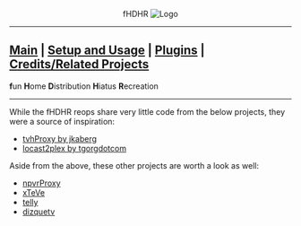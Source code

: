 <p align="center">fHDHR    <img src="images/logo.ico" alt="Logo"/></p>

---
[Main](README.md)  |  [Setup and Usage](Usage.md)  |  [Plugins](Plugins.md)  |  [Credits/Related Projects](Related-Projects.md)
---
**f**un
**H**ome
**D**istribution
**H**iatus
**R**ecreation

---


While the fHDHR reops share very little code from the below projects, they were a source of inspiration:

  * [tvhProxy by jkaberg](https://github.com/jkaberg/tvhProxy)
  * [locast2plex by tgorgdotcom](https://github.com/tgorgdotcom/locast2plex)


Aside from the above, these other projects are worth a look as well:

* [npvrProxy](https://github.com/rogueosb/npvrProxy)
* [xTeVe](https://xteve.de/)
* [telly](https://github.com/tellytv/telly)
* [dizquetv](https://github.com/vexorian/dizquetv)
